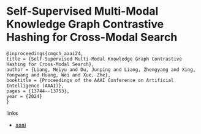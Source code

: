 # Self-Supervised Multi-Modal Knowledge Graph Contrastive Hashing for Cross-Modal Search

```
@inproceedings{cmgch_aaai24,
title = {Self-Supervised Multi-Modal Knowledge Graph Contrastive Hashing for Cross-Modal Search},
author = {Liang, Meiyu and Du, Junping and Liang, Zhengyang and Xing, Yongwang and Huang, Wei and Xue, Zhe},
booktitle = {Proceedings of the AAAI Conference on Artificial Intelligence (AAAI)},
pages = {13744--13753},
year = {2024}
}
```

links
- [aaai](https://ojs.aaai.org/index.php/AAAI/article/view/29280)
